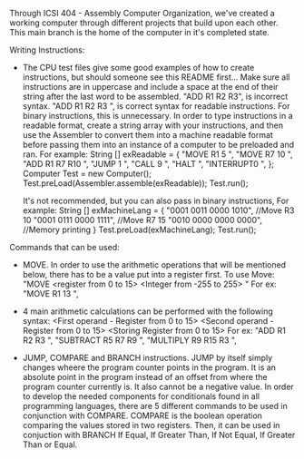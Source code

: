 Through ICSI 404 - Assembly Computer Organization, we've created a working computer through different projects that build upon each other.
This main branch is the home of the computer in it's completed state.

Writing Instructions:
- The CPU test files give some good examples of how to create instructions, but should someone see this README first...
  Make sure all instructions are in uppercase and include a space at the end of their string after the last word to be assembled.
    "ADD R1 R2 R3", is incorrect syntax. "ADD R1 R2 R3 ", is correct syntax for readable instructions. For binary instructions, this is unnecessary.
  In order to type instructions in a readable format, create a string array with your instructions, and then use the Assembler to convert them into a machine readable format before passing them into an instance of a computer to be preloaded and ran. 
  For example:
    String [] exReadable = {
      "MOVE R1 5 ",
      "MOVE R7 10 ",
      "ADD R1 R7 R10 ",
      "JUMP 1 ",
      "CALL 9 ",
      "HALT ",
      "INTERRUPT0 ",
    };
    Computer Test = new Computer();
    Test.preLoad(Assembler.assemble(exReadable));
    Test.run();
    
    It's not recommended, but you can also pass in binary instructions,
      For example:
        String [] exMachineLang = {
          "0001 0011 0000 1010", //Move R3 10
          "0001 0111 0000 1111", //Move R7 15
          "0010 0000 0000 0000", //Memory printing
        }
     Test.preLoad(exMachineLang);
     Test.run();
    
Commands that can be used:
- MOVE. In order to use the arithmetic operations that will be mentioned below, there has to be a value put into a register first.
  To use Move: "MOVE <register from 0 to 15> <Integer from -255 to 255> "
  For ex: "MOVE R1 13 ", 

- 4 main arithmetic calculations can be performed with the following syntax:
  <Operation> <First operand - Register from 0 to 15> <Second operand - Register from 0 to 15> <Storing Register from 0 to 15>
  For ex: "ADD R1 R2 R3 ", "SUBTRACT R5 R7 R9 ", "MULTIPLY R9 R15 R3 ",

- JUMP, COMPARE and BRANCH instructions.
JUMP by itself simply changes wheere the program counter points in the program. It is an absolute point in the program instead of an offset from where the program counter currently is. It also cannot be a negative value. 
In order to develop the needed components for conditionals found in all programming languages, there are 5 different commands to be used in 
conjunction with COMPARE.
COMPARE is the boolean operation comparing the values stored in two registers. Then, it can be used in conjuction with 
BRANCH If Equal, If Greater Than, If Not Equal, If Greater Than or Equal.

  
